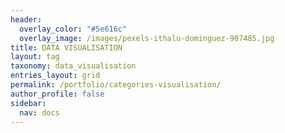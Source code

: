 ```yaml
---
header:
  overlay_color: "#5e616c"
  overlay_image: /images/pexels-ithalu-dominguez-907485.jpg
title: DATA VISUALISATION
layout: tag
taxonomy: data_visualisation
entries_layout: grid
permalink: /portfolio/categories-visualisation/
author_profile: false
sidebar: 
  nav: docs
---
```

